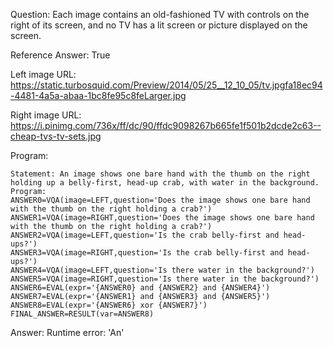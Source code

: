 Question: Each image contains an old-fashioned TV with controls on the right of its screen, and no TV has a lit screen or picture displayed on the screen.

Reference Answer: True

Left image URL: https://static.turbosquid.com/Preview/2014/05/25__12_10_05/tv.jpgfa18ec94-4481-4a5a-abaa-1bc8fe95c8feLarger.jpg

Right image URL: https://i.pinimg.com/736x/ff/dc/90/ffdc9098267b665fe1f501b2dcde2c63--cheap-tvs-tv-sets.jpg

Program:

```
Statement: An image shows one bare hand with the thumb on the right holding up a belly-first, head-up crab, with water in the background.
Program:
ANSWER0=VQA(image=LEFT,question='Does the image shows one bare hand with the thumb on the right holding a crab?')
ANSWER1=VQA(image=RIGHT,question='Does the image shows one bare hand with the thumb on the right holding a crab?')
ANSWER2=VQA(image=LEFT,question='Is the crab belly-first and head-ups?')
ANSWER3=VQA(image=RIGHT,question='Is the crab belly-first and head-ups?')
ANSWER4=VQA(image=LEFT,question='Is there water in the background?')
ANSWER5=VQA(image=RIGHT,question='Is there water in the background?')
ANSWER6=EVAL(expr='{ANSWER0} and {ANSWER2} and {ANSWER4}')
ANSWER7=EVAL(expr='{ANSWER1} and {ANSWER3} and {ANSWER5}')
ANSWER8=EVAL(expr='{ANSWER6} xor {ANSWER7}')
FINAL_ANSWER=RESULT(var=ANSWER8)
```
Answer: Runtime error: 'An'

